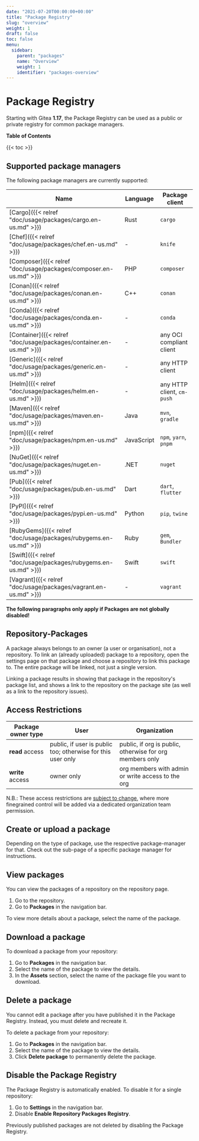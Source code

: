 ```yaml
---
date: "2021-07-20T00:00:00+00:00"
title: "Package Registry"
slug: "overview"
weight: 1
draft: false
toc: false
menu:
  sidebar:
    parent: "packages"
    name: "Overview"
    weight: 1
    identifier: "packages-overview"
---
```


# Package Registry

Starting with Gitea **1.17**, the Package Registry can be used as a public or private registry for common package managers.

**Table of Contents**

{{< toc >}}

## Supported package managers

The following package managers are currently supported:

| Name | Language | Package client |
| ---- | -------- | -------------- |
| [Cargo]({{< relref "doc/usage/packages/cargo.en-us.md" >}}) | Rust | `cargo` |
| [Chef]({{< relref "doc/usage/packages/chef.en-us.md" >}}) | - | `knife` |
| [Composer]({{< relref "doc/usage/packages/composer.en-us.md" >}}) | PHP | `composer` |
| [Conan]({{< relref "doc/usage/packages/conan.en-us.md" >}}) | C++ | `conan` |
| [Conda]({{< relref "doc/usage/packages/conda.en-us.md" >}}) | - | `conda` |
| [Container]({{< relref "doc/usage/packages/container.en-us.md" >}}) | - | any OCI compliant client |
| [Generic]({{< relref "doc/usage/packages/generic.en-us.md" >}}) | - | any HTTP client |
| [Helm]({{< relref "doc/usage/packages/helm.en-us.md" >}}) | - | any HTTP client, `cm-push` |
| [Maven]({{< relref "doc/usage/packages/maven.en-us.md" >}}) | Java | `mvn`, `gradle` |
| [npm]({{< relref "doc/usage/packages/npm.en-us.md" >}}) | JavaScript | `npm`, `yarn`, `pnpm` |
| [NuGet]({{< relref "doc/usage/packages/nuget.en-us.md" >}}) | .NET | `nuget` |
| [Pub]({{< relref "doc/usage/packages/pub.en-us.md" >}}) | Dart | `dart`, `flutter` |
| [PyPI]({{< relref "doc/usage/packages/pypi.en-us.md" >}}) | Python | `pip`, `twine` |
| [RubyGems]({{< relref "doc/usage/packages/rubygems.en-us.md" >}}) | Ruby | `gem`, `Bundler` |
| [Swift]({{< relref "doc/usage/packages/rubygems.en-us.md" >}}) | Swift | `swift` |
| [Vagrant]({{< relref "doc/usage/packages/vagrant.en-us.md" >}}) | - | `vagrant` |

**The following paragraphs only apply if Packages are not globally disabled!**

## Repository-Packages

A package always belongs to an owner (a user or organisation), not a repository.
To link an (already uploaded) package to a repository, open the settings page
on that package and choose a repository to link this package to.
The entire package will be linked, not just a single version.

Linking a package results in showing that package in the repository's package list,
and shows a link to the repository on the package site (as well as a link to the repository issues).

## Access Restrictions

| Package owner type | User | Organization |
|--------------------|------|--------------|
| **read** access    | public, if user is public too; otherwise for this user only | public, if org is public, otherwise for org members only |
| **write** access   | owner only | org members with admin or write access to the org |

N.B.: These access restrictions are [subject to change](https://github.com/go-gitea/gitea/issues/19270), where more finegrained control will be added via a dedicated organization team permission.

## Create or upload a package

Depending on the type of package, use the respective package-manager for that. Check out the sub-page of a specific package manager for instructions.

## View packages

You can view the packages of a repository on the repository page.

1. Go to the repository.
1. Go to **Packages** in the navigation bar.

To view more details about a package, select the name of the package.

## Download a package

To download a package from your repository:

1. Go to **Packages** in the navigation bar.
1. Select the name of the package to view the details.
1. In the **Assets** section, select the name of the package file you want to download.

## Delete a package

You cannot edit a package after you have published it in the Package Registry. Instead, you
must delete and recreate it.

To delete a package from your repository:

1. Go to **Packages** in the navigation bar.
1. Select the name of the package to view the details.
1. Click **Delete package** to permanently delete the package.

## Disable the Package Registry

The Package Registry is automatically enabled. To disable it for a single repository:

1. Go to **Settings** in the navigation bar.
1. Disable **Enable Repository Packages Registry**.

Previously published packages are not deleted by disabling the Package Registry.
